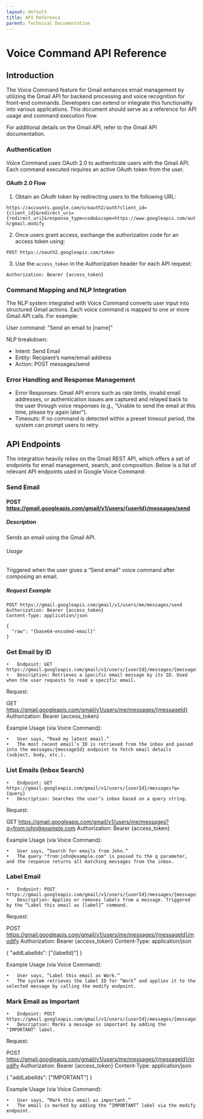 ```yaml
---
layout: default
title: API Reference
parent: Technical Documentation
---
```


# Voice Command API Reference

## Introduction

The Voice Command feature for Gmail enhances email management by utilizing the Gmail API for backend processing and voice recognition for front-end commands. Developers can extend or integrate this functionality into various applications. This document should serve as a reference for API usage and command execution flow.

For additional details on the Gmail API, refer to the Gmail API documentation.

### Authentication

Voice Command uses OAuth 2.0 to authenticate users with the Gmail API. Each command executed requires an active OAuth token from the user.

#### OAuth 2.0 Flow

1. Obtain an OAuth token by redirecting users to the following URL:

``https://accounts.google.com/o/oauth2/auth?client_id={client_id}&redirect_uri={redirect_uri}&response_type=code&scope=https://www.googleapis.com/auth/gmail.modify``

2. Once users grant access, exchange the authorization code for an access token using:

``POST https://oauth2.googleapis.com/token``

3. Use the `access_token` in the Authorization header for each API request:

``Authorization: Bearer {access_token}``

### Command Mapping and NLP Integration

The NLP system integrated with Voice Command converts user input into structured Gmail actions. Each voice command is mapped to one or more Gmail API calls. For example:

User command: “Send an email to [name]”

NLP breakdown:

* Intent: Send Email
* Entity: Recipient’s name/email address
* Action: POST messages/send

### Error Handling and Response Management

* Error Responses: Gmail API errors such as rate limits, invalid email addresses, or authentication issues are captured and relayed back to the user through voice responses (e.g., “Unable to send the email at this time, please try again later”).
* Timeouts: If no command is detected within a preset timeout period, the system can prompt users to retry.

## API Endpoints

The integration heavily relies on the Gmail REST API, which offers a set of endpoints for email management, search, and composition. Below is a list of relevant API endpoints used in Google Voice Command:

### Send Email

#### POST https://gmail.googleapis.com/gmail/v1/users/{userId}/messages/send

##### Description

Sends an email using the Gmail API.

###### Usage

Triggered when the user gives a “Send email” voice command after composing an email.

##### Request Example

```
POST https://gmail.googleapis.com/gmail/v1/users/me/messages/send
Authorization: Bearer {access_token}
Content-Type: application/json

{
  "raw": "{base64-encoded-email}"
}
```

### Get Email by ID

	•	Endpoint: GET https://gmail.googleapis.com/gmail/v1/users/{userId}/messages/{messageId}
	•	Description: Retrieves a specific email message by its ID. Used when the user requests to read a specific email.

Request:

GET https://gmail.googleapis.com/gmail/v1/users/me/messages/{messageId}
Authorization: Bearer {access_token}

Example Usage (via Voice Command):

	•	User says, “Read my latest email.”
	•	The most recent email’s ID is retrieved from the inbox and passed into the messages/{messageId} endpoint to fetch email details (subject, body, etc.).

### List Emails (Inbox Search)

	•	Endpoint: GET https://gmail.googleapis.com/gmail/v1/users/{userId}/messages?q={query}
	•	Description: Searches the user’s inbox based on a query string.

Request:

GET https://gmail.googleapis.com/gmail/v1/users/me/messages?q=from:john@example.com
Authorization: Bearer {access_token}

Example Usage (via Voice Command):

	•	User says, “Search for emails from John.”
	•	The query "from:john@example.com" is passed to the q parameter, and the response returns all matching messages from the inbox.

### Label Email

	•	Endpoint: POST https://gmail.googleapis.com/gmail/v1/users/{userId}/messages/{messageId}/modify
	•	Description: Applies or removes labels from a message. Triggered by the “Label this email as [label]” command.

Request:

POST https://gmail.googleapis.com/gmail/v1/users/me/messages/{messageId}/modify
Authorization: Bearer {access_token}
Content-Type: application/json

{
  "addLabelIds": ["{labelId}"]
}

Example Usage (via Voice Command):

	•	User says, “Label this email as Work.”
	•	The system retrieves the label ID for “Work” and applies it to the selected message by calling the modify endpoint.

### Mark Email as Important

	•	Endpoint: POST https://gmail.googleapis.com/gmail/v1/users/{userId}/messages/{messageId}/modify
	•	Description: Marks a message as important by adding the "IMPORTANT" label.

Request:

POST https://gmail.googleapis.com/gmail/v1/users/me/messages/{messageId}/modify
Authorization: Bearer {access_token}
Content-Type: application/json

{
  "addLabelIds": ["IMPORTANT"]
}

Example Usage (via Voice Command):

	•	User says, “Mark this email as important.”
	•	The email is marked by adding the “IMPORTANT” label via the modify endpoint.
